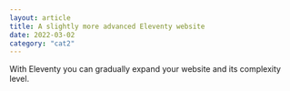 ```yaml
---
layout: article
title: A slightly more advanced Eleventy website
date: 2022-03-02
category: "cat2"
---
```


With Eleventy you can gradually expand your website and its complexity level.
<!-- excerpt -->